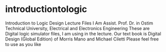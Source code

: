 # introductiontologic
Introduction to Logic Design Lecture Files 
I Am Assist. Prof. Dr. in Ostim Technical University, Electrical and Electronics Engineering
These are Digital logic simulator files, I am using in the lecture. 
Our text book is Digital Design (Global Edition) of Morris Mano and Michael Ciletti
Please feel free to use as you like
